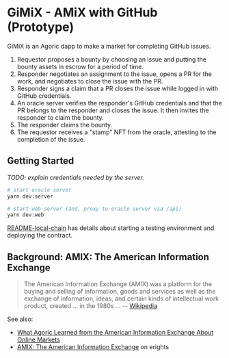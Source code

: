 # GiMiX - AMiX with GitHub (Prototype)

GiMiX is an Agoric dapp to make a market for completing GitHub issues.

 1. Requestor proposes a bounty by choosing an issue and
    putting the bounty assets in escrow for a period of time.
 2. Responder negotiates an assignment to the issue,
    opens a PR for the work, and negotiates to close
    the issue with the PR.
 3. Responder signs a claim that a PR closes the issue
    while logged in with GitHub credentials.
 4. An oracle server verifies the responder's GitHub credentials
    and that the PR belongs to the responder and
    closes the issue. It then invites the responder to
    claim the bounty.
 5. The responder claims the bounty.
 6. The requestor receives a "stamp" NFT from the oracle,
    attesting to the completion of the issue.

## Getting Started

_TODO: explain credentials needed by the server._

```bash
# start oracle server
yarn dev:server

# start web server (and, proxy to oracle server via /api)
yarn dev:web
```

[README-local-chain](./README-local-chain.md) has details
about starting a testing environment and deploying the contract.

## Background: AMIX: The American Information Exchange

> The American Information Exchange (AMIX) was a platform for the buying and selling of information, goods and services as well as the exchange of information, ideas, and certain kinds of intellectual work product, created ... in the 1980s ... -- [Wikipedia](https://en.wikipedia.org/wiki/American_Information_Exchange)

See also:

 - [What Agoric Learned from the American Information Exchange About Online Markets](https://agoric.com/blog/technology/what-agoric-learned-from-amix)
 - [AMIX: The American Information Exchange](http://erights.org/smart-contracts/history/index.html) on erights
